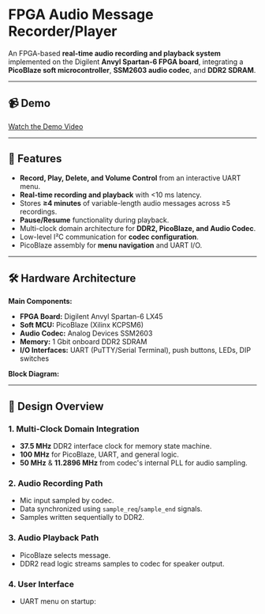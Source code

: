 # FPGA Audio Message Recorder/Player

An FPGA-based **real-time audio recording and playback system** implemented on the Digilent **Anvyl Spartan-6 FPGA board**, integrating a **PicoBlaze soft microcontroller**, **SSM2603 audio codec**, and **DDR2 SDRAM**.

---

## 📹 Demo
[Watch the Demo Video](https://youtu.be/0oZiMBJMgEo)

---

## 📜 Features
- **Record, Play, Delete, and Volume Control** from an interactive UART menu.
- **Real-time recording and playback** with <10 ms latency.
- Stores **≥4 minutes** of variable-length audio messages across ≥5 recordings.
- **Pause/Resume** functionality during playback.
- Multi-clock domain architecture for **DDR2, PicoBlaze, and Audio Codec**.
- Low-level I²C communication for **codec configuration**.
- PicoBlaze assembly for **menu navigation** and UART I/O.

---

## 🛠 Hardware Architecture
**Main Components:**
- **FPGA Board:** Digilent Anvyl Spartan-6 LX45
- **Soft MCU:** PicoBlaze (Xilinx KCPSM6)
- **Audio Codec:** Analog Devices SSM2603
- **Memory:** 1 Gbit onboard DDR2 SDRAM
- **I/O Interfaces:** UART (PuTTY/Serial Terminal), push buttons, LEDs, DIP switches

**Block Diagram:**

---

## 🔧 Design Overview

### 1. **Multi-Clock Domain Integration**
- **37.5 MHz** DDR2 interface clock for memory state machine.
- **100 MHz** for PicoBlaze, UART, and general logic.
- **50 MHz** & **11.2896 MHz** from codec's internal PLL for audio sampling.

### 2. **Audio Recording Path**
- Mic input sampled by codec.
- Data synchronized using `sample_req`/`sample_end` signals.
- Samples written sequentially to DDR2.

### 3. **Audio Playback Path**
- PicoBlaze selects message.
- DDR2 read logic streams samples to codec for speaker output.

### 4. **User Interface**
- UART menu on startup:
